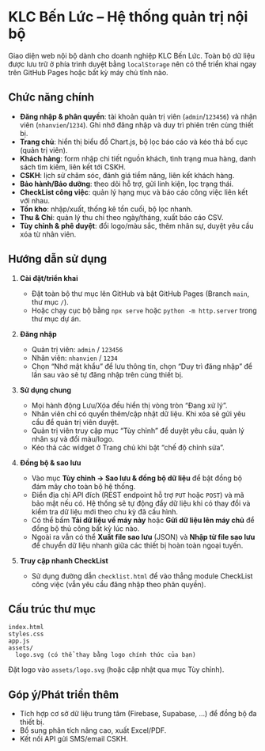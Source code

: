 # KLC Bến Lức – Hệ thống quản trị nội bộ

Giao diện web nội bộ dành cho doanh nghiệp KLC Bến Lức. Toàn bộ dữ liệu được lưu trữ ở phía trình duyệt bằng `localStorage` nên có thể triển khai ngay trên GitHub Pages hoặc bất kỳ máy chủ tĩnh nào.

## Chức năng chính

- **Đăng nhập & phân quyền**: tài khoản quản trị viên (`admin`/`123456`) và nhân viên (`nhanvien`/`1234`). Ghi nhớ đăng nhập và duy trì phiên trên cùng thiết bị.
- **Trang chủ**: hiển thị biểu đồ Chart.js, bộ lọc báo cáo và kéo thả bố cục (quản trị viên).
- **Khách hàng**: form nhập chi tiết nguồn khách, tình trạng mua hàng, danh sách tìm kiếm, liên kết tới CSKH.
- **CSKH**: lịch sử chăm sóc, đánh giá tiềm năng, liên kết khách hàng.
- **Bảo hành/Bảo dưỡng**: theo dõi hỗ trợ, gửi linh kiện, lọc trạng thái.
- **CheckList công việc**: quản lý hạng mục và báo cáo công việc liên kết với nhau.
- **Tồn kho**: nhập/xuất, thống kê tồn cuối, bộ lọc nhanh.
- **Thu & Chi**: quản lý thu chi theo ngày/tháng, xuất báo cáo CSV.
- **Tùy chỉnh & phê duyệt**: đổi logo/màu sắc, thêm nhân sự, duyệt yêu cầu xóa từ nhân viên.

## Hướng dẫn sử dụng

1. **Cài đặt/triển khai**
   - Đặt toàn bộ thư mục lên GitHub và bật GitHub Pages (Branch `main`, thư mục `/`).
   - Hoặc chạy cục bộ bằng `npx serve` hoặc `python -m http.server` trong thư mục dự án.

2. **Đăng nhập**
   - Quản trị viên: `admin` / `123456`
   - Nhân viên: `nhanvien` / `1234`
   - Chọn “Nhớ mật khẩu” để lưu thông tin, chọn “Duy trì đăng nhập” để lần sau vào sẽ tự đăng nhập trên cùng thiết bị.

3. **Sử dụng chung**
   - Mọi hành động Lưu/Xóa đều hiển thị vòng tròn “Đang xử lý”.
   - Nhân viên chỉ có quyền thêm/cập nhật dữ liệu. Khi xóa sẽ gửi yêu cầu để quản trị viên duyệt.
   - Quản trị viên truy cập mục “Tùy chỉnh” để duyệt yêu cầu, quản lý nhân sự và đổi màu/logo.
   - Kéo thả các widget ở Trang chủ khi bật “chế độ chỉnh sửa”.

4. **Đồng bộ & sao lưu**
   - Vào mục **Tùy chỉnh → Sao lưu & đồng bộ dữ liệu** để bật đồng bộ đám mây cho toàn bộ hệ thống.
   - Điền địa chỉ API đích (REST endpoint hỗ trợ `PUT` hoặc `POST`) và mã bảo mật nếu có. Hệ thống sẽ tự động đẩy dữ liệu khi có thay đổi và kiểm tra dữ liệu mới theo chu kỳ đã cấu hình.
   - Có thể bấm **Tải dữ liệu về máy này** hoặc **Gửi dữ liệu lên máy chủ** để đồng bộ thủ công bất kỳ lúc nào.
   - Ngoài ra vẫn có thể **Xuất file sao lưu** (JSON) và **Nhập từ file sao lưu** để chuyển dữ liệu nhanh giữa các thiết bị hoàn toàn ngoại tuyến.

5. **Truy cập nhanh CheckList**
   - Sử dụng đường dẫn `checklist.html` để vào thẳng module CheckList công việc (vẫn yêu cầu đăng nhập theo phân quyền).

## Cấu trúc thư mục

```
index.html
styles.css
app.js
assets/
  logo.svg (có thể thay bằng logo chính thức của bạn)
```

Đặt logo vào `assets/logo.svg` (hoặc cập nhật qua mục Tùy chỉnh).

## Góp ý/Phát triển thêm

- Tích hợp cơ sở dữ liệu trung tâm (Firebase, Supabase, …) để đồng bộ đa thiết bị.
- Bổ sung phân tích nâng cao, xuất Excel/PDF.
- Kết nối API gửi SMS/email CSKH.
